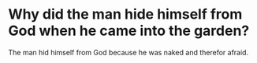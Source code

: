# Why did the man hide himself from God when he came into the garden?

The man hid himself from God because he was naked and therefor afraid.
